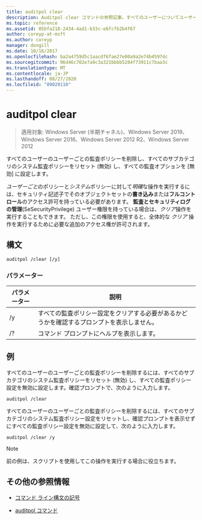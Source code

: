 ```yaml
---
title: auditpol clear
description: Auditpol clear コマンドの参照記事。すべてのユーザーについてユーザーごとの監査ポリシーが削除され、すべてのサブカテゴリのシステム監査ポリシーがリセット (無効) され、すべての監査オプションが無効に設定されます。
ms.topic: reference
ms.assetid: 05bfa218-2434-4ad1-b33c-e6fcfb2b4f67
author: coreyp-at-msft
ms.author: coreyp
manager: dongill
ms.date: 10/16/2017
ms.openlocfilehash: ba2a4759d5c1aacdf6fae27e00a9a2e74b4597dc
ms.sourcegitcommit: 96d46c702e7a9c3a321bbbb5284f73911c7baa3c
ms.translationtype: MT
ms.contentlocale: ja-JP
ms.lasthandoff: 08/27/2020
ms.locfileid: "89029110"
---
```

# <a name="auditpol-clear"></a>auditpol clear

> 適用対象: Windows Server (半期チャネル)、Windows Server 2019、Windows Server 2016、Windows Server 2012 R2、Windows Server 2012

すべてのユーザーのユーザーごとの監査ポリシーを削除し、すべてのサブカテゴリのシステム監査ポリシーをリセット (無効) し、すべての監査オプションを [無効] に設定します。

*ユーザーごと*のポリシーと*システム*ポリシーに対して*明確*な操作を実行するには、セキュリティ記述子でそのオブジェクトセットの**書き込み**または**フルコントロール**のアクセス許可を持っている必要があります。 **監査とセキュリティログの管理**(SeSecurityPrivilege) ユーザー権限を持っている場合は、*クリア*操作を実行することもできます。 ただし、この権限を使用すると、全体的な *クリア* 操作を実行するために必要な追加のアクセス権が許可されます。

## <a name="syntax"></a>構文

```
auditpol /clear [/y]
```

### <a name="parameters"></a>パラメーター

| パラメーター | 説明 |
| ----------- | --------------- |
| /y | すべての監査ポリシー設定をクリアする必要があるかどうかを確認するプロンプトを表示しません。 |
| /? | コマンド プロンプトにヘルプを表示します。 |

## <a name="examples"></a>例

すべてのユーザーのユーザーごとの監査ポリシーを削除するには、すべてのサブカテゴリのシステム監査ポリシーをリセット (無効) し、すべての監査ポリシー設定を無効に設定します。確認プロンプトで、次のように入力します。

```
auditpol /clear
```

すべてのユーザーのユーザーごとの監査ポリシーを削除するには、すべてのサブカテゴリのシステム監査ポリシー設定をリセットし、確認プロンプトを表示せずにすべての監査ポリシー設定を無効に設定して、次のように入力します。

```
auditpol /clear /y
```

> [!NOTE]
> 前の例は、スクリプトを使用してこの操作を実行する場合に役立ちます。

## <a name="additional-references"></a>その他の参照情報

- [コマンド ライン構文の記号](command-line-syntax-key.md)

- [auditpol コマンド](auditpol.md)
